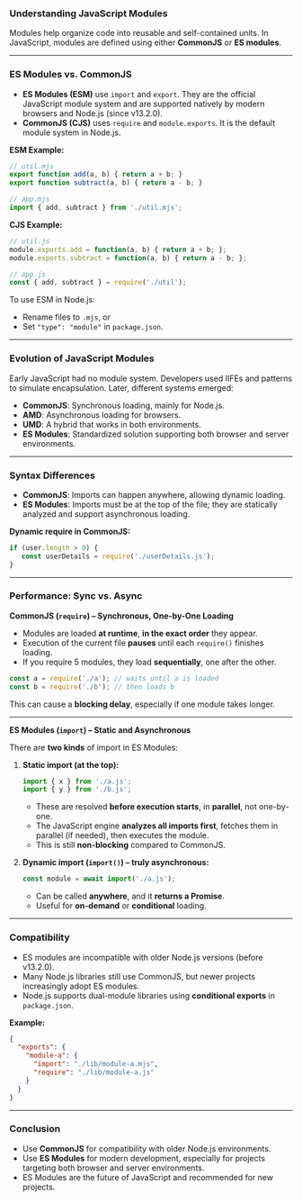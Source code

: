 ### Understanding JavaScript Modules

Modules help organize code into reusable and self-contained units. In JavaScript, modules are defined using either **CommonJS** or **ES modules**.

---

### ES Modules vs. CommonJS

* **ES Modules (ESM)** use `import` and `export`. They are the official JavaScript module system and are supported natively by modern browsers and Node.js (since v13.2.0).
* **CommonJS (CJS)** uses `require` and `module.exports`. It is the default module system in Node.js.

**ESM Example:**

```js
// util.mjs
export function add(a, b) { return a + b; }
export function subtract(a, b) { return a - b; }

// app.mjs
import { add, subtract } from './util.mjs';
```

**CJS Example:**

```js
// util.js
module.exports.add = function(a, b) { return a + b; };
module.exports.subtract = function(a, b) { return a - b; };

// app.js
const { add, subtract } = require('./util');
```

To use ESM in Node.js:

* Rename files to `.mjs`, or
* Set `"type": "module"` in `package.json`.

---

### Evolution of JavaScript Modules

Early JavaScript had no module system. Developers used IIFEs and patterns to simulate encapsulation. Later, different systems emerged:

* **CommonJS**: Synchronous loading, mainly for Node.js.
* **AMD**: Asynchronous loading for browsers.
* **UMD**: A hybrid that works in both environments.
* **ES Modules**: Standardized solution supporting both browser and server environments.

---

### Syntax Differences

* **CommonJS**: Imports can happen anywhere, allowing dynamic loading.
* **ES Modules**: Imports must be at the top of the file; they are statically analyzed and support asynchronous loading.

**Dynamic require in CommonJS:**

```js
if (user.length > 0) {
   const userDetails = require('./userDetails.js');
}
```

---

### Performance: Sync vs. Async

**CommonJS (`require`) – Synchronous, One-by-One Loading**

* Modules are loaded **at runtime**, **in the exact order** they appear.
* Execution of the current file **pauses** until each `require()` finishes loading.
* If you require 5 modules, they load **sequentially**, one after the other.

```js
const a = require('./a'); // waits until a is loaded
const b = require('./b'); // then loads b
```

This can cause a **blocking delay**, especially if one module takes longer.

---

**ES Modules (`import`) – Static and Asynchronous**

There are **two kinds** of import in ES Modules:

1. **Static import (at the top):**

   ```js
   import { x } from './a.js';
   import { y } from './b.js';
   ```

   * These are resolved **before execution starts**, in **parallel**, not one-by-one.
   * The JavaScript engine **analyzes all imports first**, fetches them in parallel (if needed), then executes the module.
   * This is still **non-blocking** compared to CommonJS.

2. **Dynamic import (`import()`) – truly asynchronous:**

   ```js
   const module = await import('./a.js');
   ```

   * Can be called **anywhere**, and it **returns a Promise**.
   * Useful for **on-demand** or **conditional** loading.

---

### Compatibility

* ES modules are incompatible with older Node.js versions (before v13.2.0).
* Many Node.js libraries still use CommonJS, but newer projects increasingly adopt ES modules.
* Node.js supports dual-module libraries using **conditional exports** in `package.json`.

**Example:**

```json
{
  "exports": {
    "module-a": {
      "import": "./lib/module-a.mjs",
      "require": "./lib/module-a.js"
    }
  }
}
```

---

### Conclusion

* Use **CommonJS** for compatibility with older Node.js environments.
* Use **ES Modules** for modern development, especially for projects targeting both browser and server environments.
* ES Modules are the future of JavaScript and recommended for new projects.

